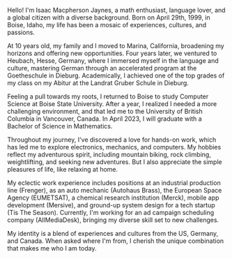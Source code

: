 Hello! I'm Isaac Macpherson Jaynes, a math enthusiast, language lover, and a global citizen with a diverse background. Born on April 29th, 1999, in Boise, Idaho, my life has been a mosaic of experiences, cultures, and passions.

At 10 years old, my family and I moved to Marina, California, broadening my horizons and offering new opportunities. Four years later, we ventured to Heubach, Hesse, Germany, where I immersed myself in the language and culture, mastering German through an accelerated program at the Goetheschule in Dieburg. Academically, I achieved one of the top grades of my class on my Abitur at the Landrat Gruber Schule in Dieburg.

Feeling a pull towards my roots, I returned to Boise to study Computer Science at Boise State University. After a year, I realized I needed a more challenging environment, and that led me to the University of British Columbia in Vancouver, Canada. In April 2023, I will graduate with a Bachelor of Science in Mathematics.

Throughout my journey, I've discovered a love for hands-on work, which has led me to explore electronics, mechanics, and computers. My hobbies reflect my adventurous spirit, including mountain biking, rock climbing, weightlifting, and seeking new adventures. But I also appreciate the simple pleasures of life, like relaxing at home.

My eclectic work experience includes positions at an industrial production line (Frenger), as an auto mechanic (Autohaus Brass), the European Space Agency (EUMETSAT), a chemical research institution (Merck), mobile app development (Mersive), and ground-up system design for a tech startup (Tis The Season). Currently, I'm working for an ad campaign scheduling company (AllMediaDesk), bringing my diverse skill set to new challenges.

My identity is a blend of experiences and cultures from the US, Germany, and Canada. When asked where I'm from, I cherish the unique combination that makes me who I am today.